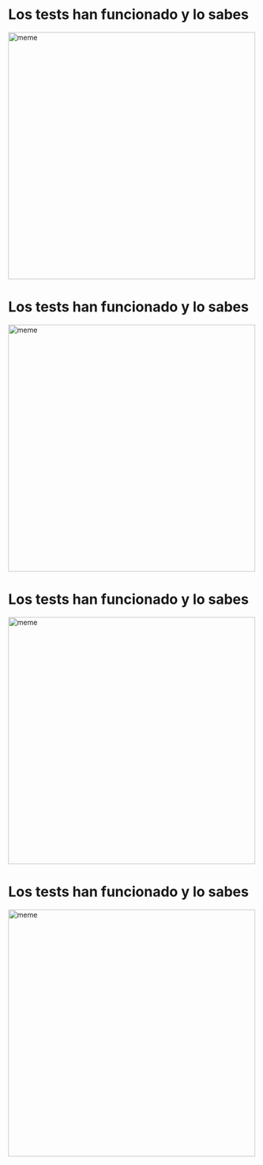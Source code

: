<h1>Los tests han funcionado y lo sabes</h1> <img src="https://i.redd.it/o5hc8bw7jfea1.png" alt="meme" width="500" height="500"></img><h1>Los tests han funcionado y lo sabes</h1> <img src="https://i.redd.it/5735ov4a4hea1.jpg" alt="meme" width="500" height="500"></img><h1>Los tests han funcionado y lo sabes</h1> <img src="https://i.redd.it/cmct2i5h13da1.gif" alt="meme" width="500" height="500"></img><h1>Los tests han funcionado y lo sabes</h1> <img src="https://i.redd.it/dq99l7qbm5da1.jpg" alt="meme" width="500" height="500"></img>